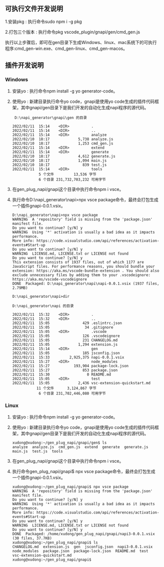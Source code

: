 

## 可执行文件开发说明
1.安装pkg : 执行命令sudo npm i -g pkg

2.打包三个版本 : 执行命令pkg vscode_plugin/gnapi/gen/cmd_gen.js

执行以上步骤后，即可在gen目录下生成Windows、linux、mac系统下的可执行程序:cmd_gen-win.exe、cmd_gen-linux、cmd_gen-macos。

## 插件开发说明
### Windows
1. 安装yo : 执行命令npm install -g yo generator-code。
2. 使用yo : 新建目录执行命令yo code，gnapi是使用yo code生成的插件代码框架，其中gnapi/gen目录下是我们开发的自动化生成napi程序的源代码。

   ```
    D:\napi_generator\gnapi\gen 的目录

   2022/02/11  15:14    <DIR>          .
   2022/02/11  15:14    <DIR>          ..
   2022/02/11  15:14    <DIR>          analyze
   2022/02/10  18:17             5,738 analyze.js
   2022/02/10  18:17             1,253 cmd_gen.js
   2022/02/11  15:14    <DIR>          extend
   2022/02/11  15:14    <DIR>          generate
   2022/02/10  18:17             4,612 generate.js
   2022/02/10  18:17             1,094 main.js
   2022/02/10  18:17               839 test.js
   2022/02/11  15:14    <DIR>          tools
               5 个文件         13,536 字节
               6 个目录 231,732,703,232 可用字节
   
   ```
3. 在gen_plug_napi/gnapi这个目录中执行命令npm i vsce。

4. 执行命令D:\napi_generator\napi>npx vsce package命令，最终会打包生成一个插件gnapi-0.0.1.vsix。
   ```
   D:\napi_generator\napi>npx vsce package
   WARNING  A 'repository' field is missing from the 'package.json' manifest file.
   Do you want to continue? [y/N] y
   WARNING  Using '*' activation is usually a bad idea as it impacts performance.
   More info: https://code.visualstudio.com/api/references/activation-events#Start-up
   Do you want to continue? [y/N] y
   WARNING  LICENSE.md, LICENSE.txt or LICENSE not found
   Do you want to continue? [y/N] y
   This extension consists of 1937 files, out of which 1177 are JavaScript files. For performance reasons, you should bundle your extension: https://aka.ms/vscode-bundle-extension . You should also exclude unnecessary files by adding them to your .vscodeignore: https://aka.ms/vscode-vscodeignore
   DONE  Packaged: D:\napi_generator\napi\napi-0.0.1.vsix (1937 files, 2.79MB)

   D:\napi_generator\napi>dir

   D:\napi_generator\napi 的目录

   2022/02/11  15:32    <DIR>          .
   2022/02/11  15:32    <DIR>          ..
   2022/02/11  15:05               429 .eslintrc.json
   2022/02/11  15:05                34 .gitignore
   2022/02/11  15:05    <DIR>          .vscode
   2022/02/11  15:05               126 .vscodeignore
   2022/02/11  15:05               231 CHANGELOG.md
   2022/02/11  15:05             1,294 extension.js
   2022/02/11  15:14    <DIR>          gen
   2022/02/11  15:05               185 jsconfig.json
   2022/02/11  15:33         2,925,375 napi-0.0.1.vsix
   2022/02/11  15:27    <DIR>          node_modules
   2022/02/11  15:27           193,904 package-lock.json
   2022/02/11  15:27               853 package.json
   2022/02/11  15:30                 0 README.md
   2022/02/11  15:05    <DIR>          test
   2022/02/11  15:05             2,436 vsc-extension-quickstart.md
              11 个文件      3,124,867 字节
               6 个目录 231,702,446,080 可用字节

   ```
### Linux
1. 安装yo : 执行命令npm install -g yo generator-code。

2. 使用yo : 新建目录执行命令yo code，gnapi是使用yo code生成的插件代码框架，其中gnapi/gen目录下是我们开发的自动化生成napi程序的源代码。

   ```
   xudong@xudong:~/gen_plug_napi/gnapi/gen$ ls
   analyze  analyze.js  cmd_gen.js  extend  generate  generate.js  main.js  test.js  tools
   
   ```

3. 在gen_plug_napi/gnapi这个目录中执行命令npm i vsce。

4. 执行命令gen_plug_napi/gnapi$ npx vsce package命令，最终会打包生成一个插件gnapi-0.0.1.vsix。

   ```
   xudong@xudong:~/gen_plug_napi/gnapi$ npx vsce package
   WARNING  A 'repository' field is missing from the 'package.json' manifest file.
   Do you want to continue? [y/N] y
   WARNING  Using '*' activation is usually a bad idea as it impacts performance.
   More info: https://code.visualstudio.com/api/references/activation-events#Start-up
   Do you want to continue? [y/N] y
   WARNING  LICENSE.md, LICENSE.txt or LICENSE not found
   Do you want to continue? [y/N] y
   DONE  Packaged: /home/xudong/gen_plug_napi/gnapi/napi3-0.0.1.vsix (30 files, 37.7KB)
   xudong@xudong:~/gen_plug_napi/gnapi$ ls
   CHANGELOG.md  extension.js  gen  jsconfig.json  napi3-0.0.1.vsix  node_modules  package.json  package-lock.json  README.md  test  vsc-extension-quickstart.md
   xudong@xudong:~/gen_plug_napi/gnapi$ 

   ```